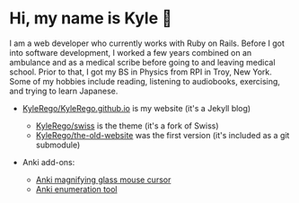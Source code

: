 # Hi, my name is Kyle 🔬

I am a web developer who currently works with Ruby on Rails. Before I got into software development, I worked a few years combined on an ambulance and as a medical scribe before going to and leaving medical school. Prior to that, I got my BS in Physics from RPI in Troy, New York. Some of my hobbies include reading, listening to audiobooks, exercising, and trying to learn Japanese.

- [KyleRego/KyleRego.github.io](https://github.com/KyleRego/KyleRego.github.io) is my website (it's a Jekyll blog)
  - [KyleRego/swiss](https://github.com/KyleRego/swiss) is the theme (it's a fork of Swiss)
  - [KyleRego/the-old-website](https://github.com/KyleRego/the-old-website) was the first version (it's included as a git submodule)

- Anki add-ons:
  - [Anki magnifying glass mouse cursor](https://github.com/KyleRego/anki_magnifying_glass_mouse_cursor)
  - [Anki enumeration tool](https://github.com/KyleRego/anki_enumeration_tool)
